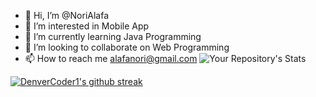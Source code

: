 - 👋 Hi, I’m @NoriAlafa
- 👀 I’m interested in Mobile App
- 🌱 I’m currently learning Java Programming
- 💞️ I’m looking to collaborate on Web Programming
- 📫 How to reach me alafanori@gmail.com
![Your Repository's Stats](https://github-readme-stats.vercel.app/api/top-langs/?username=NoriAlafa&theme=blue-green)

[![DenverCoder1's github streak](https://github-readme-streak-stats.herokuapp.com/?user=NoriAlafa&theme=blue-green)](https://github.com/DenverCoder1/github-readme-streak-stats)


<!---
NoriAlafa/NoriAlafa is a ✨ special ✨ repository because its `README.md` (this file) appears on your GitHub profile.
You can click the Preview link to take a look at your changes.
--->
